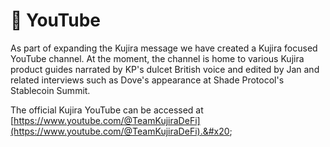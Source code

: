 # 🎥 YouTube

As part of expanding the Kujira message we have created a Kujira focused YouTube channel. At the moment, the channel is home to various Kujira product guides narrated by KP's dulcet British voice and edited by Jan and related interviews such as Dove's appearance at Shade Protocol's Stablecoin Summit. &#x20;

The official Kujira YouTube can be accessed at [https://www.youtube.com/@TeamKujiraDeFi](https://www.youtube.com/@TeamKujiraDeFi).&#x20;
